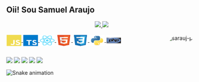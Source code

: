 ## Oii! Sou Samuel Araujo
<div align="center">
  <a href="https://github.com/sarauj">
  <img height="150em" src="https://github-readme-stats.vercel.app/api?username=sarauj&show_icons=true&theme=dark&include_all_commits=true&count_private=true"/>
  <img height="150em" src="https://github-readme-stats.vercel.app/api/top-langs/?username=sarauj&layout=compact&langs_count=7&theme=dark"/>
</div>
<div style="display: inline_block"><br>
  <img align="center" alt="sarauj-Js" height="30" width="40" src="https://raw.githubusercontent.com/devicons/devicon/master/icons/javascript/javascript-plain.svg">
  <img align="center" alt="sarauj-Ts" height="30" width="40" src="https://raw.githubusercontent.com/devicons/devicon/master/icons/typescript/typescript-plain.svg">
  <img align="center" alt="sarauj-React" height="30" width="40" src="https://raw.githubusercontent.com/devicons/devicon/master/icons/react/react-original.svg">
  <img align="center" alt="sarauj-HTML" height="30" width="40" src="https://raw.githubusercontent.com/devicons/devicon/master/icons/html5/html5-original.svg">
  <img align="center" alt="sarauj-CSS" height="30" width="40" src="https://raw.githubusercontent.com/devicons/devicon/master/icons/css3/css3-original.svg">
  <img align="center" alt="sarauj-Python" height="30" width="40" src="https://raw.githubusercontent.com/devicons/devicon/master/icons/python/python-original.svg">
  <img align="center" alt="sarauj-Csharp" height="30" width="40" src="https://raw.githubusercontent.com/devicons/devicon/master/icons/php/php-original.svg">
  <img align="right" alt="sarauj-pic" height="150" style="border-radius:50px;" src="https://scontent-gru2-2.xx.fbcdn.net/v/t39.30808-6/235593122_1949545121866579_8543349383794734325_n.jpg?_nc_cat=111&ccb=1-5&_nc_sid=09cbfe&_nc_ohc=3Tsq_X3VWMYAX-RO4dF&_nc_ht=scontent-gru2-2.xx&oh=00_AT9DYhSiae4nBM27K0sMRJMccSsl83WEMffPIDX6sII9iQ&oe=61C816FB">
</div>
  
  ##
 
<div> 
  <a href="https://www.youtube.com" target="_blank"><img src="https://img.shields.io/badge/-Youtube-red" target="_blank"></a>
  <a href="https://instagram.com/samuel.eoq" target="_blank"><img src="https://img.shields.io/badge/-Instagram-%23E4405F?style=for-the-badge&logo=instagram&logoColor=white" target="_blank"></a>
 	<a href="https://www.twitch.tv/saraujy" target="_blank"><img src="https://img.shields.io/badge/Twitch-9146FF?style=for-the-badge&logo=twitch&logoColor=white" target="_blank"></a>
 <a href="https://" target="_blank"><img src="https://img.shields.io/badge/Discord-7289DA?style=for-the-badge&logo=discord&logoColor=white" target="_blank"></a> 
  <a href = "mailto:samuel.araujoalt@gmail.com"><img src="https://img.shields.io/badge/-Gmail-%23333?style=for-the-badge&logo=gmail&logoColor=white" target="_blank"></a>
  <a href="https://www.linkedin.com" target="_blank"></a> 
 
  ![Snake animation](https://github.com/sarauj/sarauj/blob/output/github-contribution-grid-snake.svg)
 
</div>
